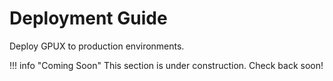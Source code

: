 # Deployment Guide

Deploy GPUX to production environments.

!!! info "Coming Soon"
    This section is under construction. Check back soon!
